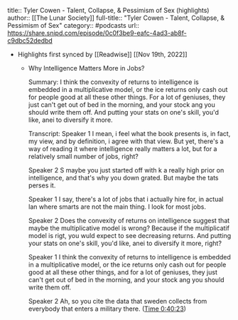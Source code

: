 title:: Tyler Cowen - Talent, Collapse, & Pessimism of Sex (highlights)
author:: [[The Lunar Society]]
full-title:: "Tyler Cowen - Talent, Collapse, & Pessimism of Sex"
category:: #podcasts
url:: https://share.snipd.com/episode/0c0f3be9-eafc-4ad3-ab8f-c9dbc52dedbd

- Highlights first synced by [[Readwise]] [[Nov 19th, 2022]]
	- Why Intelligence Matters More in Jobs?
	  
	  Summary:
	  I think the convexity of returns to intelligence is embedded in a multiplicative model, or the ice returns only cash out for people good at all these other things. For a lot of geniuses, they just can't get out of bed in the morning, and your stock ang you should write them off. And putting your stats on one's skill, you'd like, anei to diversify it more.
	  
	  Transcript:
	  Speaker 1
	  I mean, i feel what the book presents is, in fact, my view, and by definition, i agree with that view. But yet, there's a way of reading it where intelligence really matters a lot, but for a relatively small number of jobs, right?
	  
	  Speaker 2
	  S maybe you just started off with k a really high prior on intelligence, and that's why you down grated. But maybe the tats perses it.
	  
	  Speaker 1
	  I say, there's a lot of jobs that i actually hire for, in actual lan where smarts are not the main thing. I look for most jobs.
	  
	  Speaker 2
	  Does the convexity of returns on intelligence suggest that maybe the multiplicative model is wrong? Because if the multiplicatif model is rigt, you wuld expect to see decreasing returns. And putting your stats on one's skill, you'd like, anei to diversify it more, right?
	  
	  Speaker 1
	  I think the convexity of returns to intelligence is embedded in a multiplicative model, or the ice returns only cash out for people good at all these other things, and for a lot of geniuses, they just can't get out of bed in the morning, and your stock ang you should write them off.
	  
	  Speaker 2
	  Ah, so you cite the data that sweden collects from everybody that enters a military there. ([Time 0:40:23](https://share.snipd.com/snip/6579c67d-80d0-4307-8f1d-4b2aba431b99))